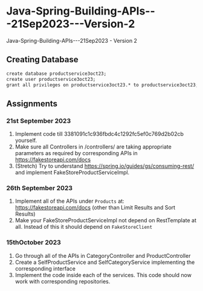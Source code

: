 # Java-Spring-Building-APIs---21Sep2023---Version-2
Java-Spring-Building-APIs---21Sep2023 - Version 2


## Creating Database

```markdown
create database productservice3oct23;
create user productservice3oct23;
grant all privileges on productservice3oct23.* to productservice3oct23;
```


## Assignments

### 21st September 2023

1. Implement code till 3381091c1c936fbdc4c1292fc5ef0c769d2b02cb yourself.
2. Make sure all Controllers in /controllers/ are taking appropriate parameters as required by corresponding APIs in https://fakestoreapi.com/docs
3. (Stretch) Try to understand https://spring.io/guides/gs/consuming-rest/ and implement FakeStoreProductServiceImpl.

### 26th September 2023

1. Implement all of the APIs under `Products` at: https://fakestoreapi.com/docs (other than Limit Results and Sort Results)
2. Make your FakeStoreProductServiceImpl not depend on RestTemplate at all. Instead of this it should depend on `FakeStoreClient`

### 15thOctober 2023
1. Go through all of the APIs in CategoryController and ProductController
2. Create a SelfProductService and SelfCategoryService implementing the corresponding interface
3. Implement the code inside each of the services. This code should now work with corresponding repositories.